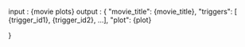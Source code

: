 input : {movie plots}
output : 
{
    "movie_title": {movie_title},
    "triggers": [ {trigger_id1}, {trigger_id2}, ...],
    "plot": {plot}
    
}




